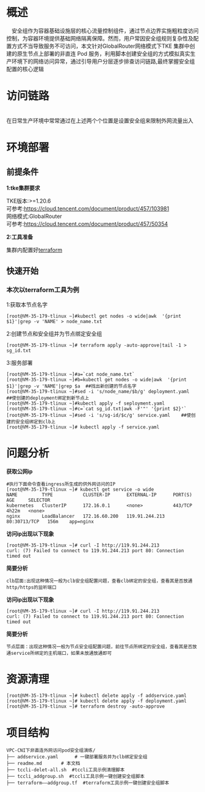 # 概述
&emsp;安全组作为容器基础设施层的核心流量控制组件，通过节点边界实施粗粒度访问控制，为容器环境提供基础网络隔离保障。然而，用户常因安全组规则复杂性及配置方式不当导致服务不可访问，本文针对GlobalRouter网络模式下TKE 集群中创建的原生节点上部署的非直连 Pod 服务，利用脚本创建安全组的方式模拟真实生产环境下的网络访问异常，通过引导用户分层逐步排查访问链路,最终掌握安全组配置的核心逻辑


# 访问链路

<br>在日常生产环境中常常通过在上述两个个位置是设置安全组来限制外网流量出入
# 环境部署
## 前提条件
**1:tke集群要求**

TKE版本:>=1.20.6
<br>可参考:https://cloud.tencent.com/document/product/457/103981<br>
网络模式:GlobalRouter<br>
可参考:https://cloud.tencent.com/document/product/457/50354

**2:工具准备**

集群内配置好[terraform](https://developer.hashicorp.com/terraform)
## 快速开始

### 本次以terraform工具为例
1:获取本节点名字
```
[root@VM-35-179-tlinux ~]#kubectl get nodes -o wide|awk  '{print $1}'|grep -v 'NAME' > node_name.txt
```
2:创建节点和安全组并为节点绑定安全组
```
[root@VM-35-179-tlinux ~]# terraform apply -auto-approve|tail -1 > sg_id.txt
```
3:服务部署
```
[root@VM-35-179-tlinux ~]#a=`cat node_name.txt`    
[root@VM-35-179-tlinux ~]#b=kubectl get nodes -o wide|awk  '{print $1}'|grep -v 'NAME'|grep $a  ##找出新创建的节点名字
[root@VM-35-179-tlinux ~]#sed -i 's/node_name/$b/g' deployment.yaml    ##使创建的deployment绑定到新节点上
[root@VM-35-179-tlinux ~]#kubectl apply -f seployment.yaml
[root@VM-35-179-tlinux ~]#c=`cat sg_id.txt|awk -F'"' '{print $2}'`    
[root@VM-35-179-tlinux ~]#sed -i 's/sg-id/$c/g' service.yaml    ##使创建的安全组绑定到clb上
[root@VM-35-179-tlinux ~]# kubectl apply -f service.yaml
```

# 问题分析
**获取公网ip**
```
#执行下面命令查看ingress所生成的供外网访问的IP
[root@VM-35-179-tlinux ~]# kubectl get service -o wide
NAME         TYPE           CLUSTER-IP      EXTERNAL-IP      PORT(S)        AGE     SELECTOR
kubernetes   ClusterIP      172.16.0.1      <none>           443/TCP        4h22m   <none>
nginx        LoadBalancer   172.16.60.200   119.91.244.213   80:30713/TCP   156m    app=nginx
```
**访问ip出现以下现象**
```
[root@VM-35-179-tlinux ~]# curl -I http://119.91.244.213
curl: (7) Failed to connect to 119.91.244.213 port 80: Connection timed out
```
**简要分析**
```
clb层面:出现这种情况一般为clb安全组配置问题，查看clb绑定的安全组，查看其是否放通http/https的监听端口
```
**访问ip出现以下现象**
```
[root@VM-35-179-tlinux ~]# curl -I http://119.91.244.213
curl: (7) Failed to connect to 119.91.244.213 port 80: Connection timed out
```
**简要分析**
```
节点层面：出现这种情况一般为节点安全组配置问题，前往节点所绑定的安全组，查看其是否放通service所绑定的主机端口，如果未放通放通即可
```


# 资源清理
```
[root@VM-35-179-tlinux ~]# kubectl delete apply -f addservice.yaml
[root@VM-35-179-tlinux ~]# kubectl delete apply -f deployment.yaml
[root@VM-35-179-tlinux ~]# terraform destroy -auto-approve
```
# 项目结构
```
VPC-CNI下非直连外网访问pod安全组演练/  
├── addservice.yaml      # 一键部署服务并为clb绑定安全组 
├── readme.md       # 本文档
├── tccli-delet-all.sh  #tccli工具示例清理脚本
├── tccli_addgroup.sh  #tccli工具示例一键创建安全组脚本
├── terraform——addgroup.tf  #terraform工具示例一键创建安全组脚本
```


